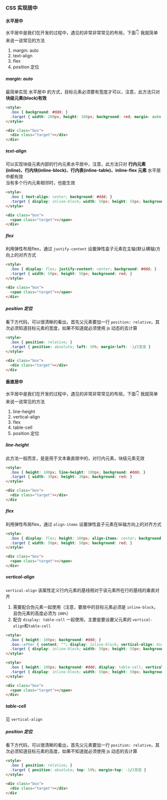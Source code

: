 ### CSS 实现居中

#### 水平居中
水平居中是我们在开发的过程中，遇见的非常非常常见的布局，下面👇 我就简单来说一说常见的方法

1. margin: auto
2. text-align
3. flex
4. position 定位

##### margin: auto
最简单实现 水平居中 的方式，目标元素必须要有宽度才可以，注意，此方法只对 **块级元素(block)有效**
```html
<style>
  .box { background: #ddd; }
  .target { width: 200px; height: 100px; background: red; margin: auto; }
</style>

<div class="box">
  <div class="target"></div>
</div>
```

##### text-align
可以实现块级元素内部的行内元素水平居中，注意，此方法只对 **行内元素(inline)、行内块(inline-block)、行内表(inline-table)、inline-flex 元素** 水平居中都有效  
<span class="red">当有多个行内元素相邻时，也能生效</span>
```html
<style>
  .box { text-align: center; background: #ddd; }
  .target { display: inline-block; width: 50px; height: 50px; background: red; }
</style>

<div class="box">
  <span class="target"></span>
</div>
```

##### flex
利用弹性布局flex，通过 `justify-content` 设置弹性盒子元素在主轴(默认横轴)方向上的对齐方式
```html
<style>
  .box { display: flex; justify-content: center; background: #ddd; }
  .target { width: 50px; height: 50px; background: red; }
</style>

<div class="box">
  <span class="target"></span>
</div>
```

##### position 定位
看下方代码，可以很清晰的看出，首先父元素要加一行 `position: relative`，其次必须知道目标元素的宽度，如果不知道就必须使用 js 动态的去计算
```html
<style>
  .box { position: relative; }
  .target { position: absolute; left: 50%; margin-left: -1/2宽度 }
</style>

<div class="box">
  <div class="target"></div>
</div
```

#### 垂直居中
水平居中是我们在开发的过程中，遇见的非常非常常见的布局，下面👇 我就简单来说一说常见的方法

1. line-height
2. vertical-align
3. flex
4. table-cell
5. position 定位


##### line-height
此方法一般而言，是是用于文本垂直居中的，对行内元素，块级元素无效
```html
<style>
  .box { height: 100px; line-height: 100px; background: #ddd; }
  .target { width: 30px; height: 30px; background: red; }
</style>

<div class="box">
  <div class="target"></div>
</div
```
##### flex
利用弹性布局flex，通过 `align-items` 设置弹性盒子元素在纵轴方向上的对齐方式
```html
<style>
  .box { display: flex; height: 100px; align-items: center; background: #ddd; }
  .target { width: 50px; height: 50px; background: red; }
</style>

<div class="box">
  <span class="target"></span>
</div>
```

##### vertical-align
`vertical-align` 该属性定义行内元素的基线相对于该元素所在行的基线的垂直对齐  
1. 需要配合伪元素一起使用（注意，要居中的目标元素必须是 `inline-block`，且伪元素的高度必须为 `100%`）
2. 配合 `display: table-cell` 一起使用，主要是要设置父元素的 `vertical-align`和`table-cell`

```html
<style>
  .box { height: 100px; background: #ddd; }
  .box::after { content: ""; display: inline-block; vertical-align: middle; height: 100%; }
  .target { display: inline-block; width: 50px; height: 50px; background: red; vertical-align: middle; }
</style>

<style>
  .box { height: 100px; background: #ddd; display: table-cell; vertical-align: middle; }
  .target { display: inline-block; width: 50px; height: 50px; background: red; }
</style>

<div class="box">
  <span class="target"></span>
</div>
```

##### table-cell
见 `vertical-align` 

##### position 定位
看下方代码，可以很清晰的看出，首先父元素要加一行 `position: relative`，其次必须知道目标元素的高度，如果不知道就必须使用 js 动态的去计算
```html
<style>
  .box { position: relative; }
  .target { position: absolute; top: 50%; margin-top: -1/2宽度 }
</style>

<div class="box">
  <div class="target"></div>
</div
```